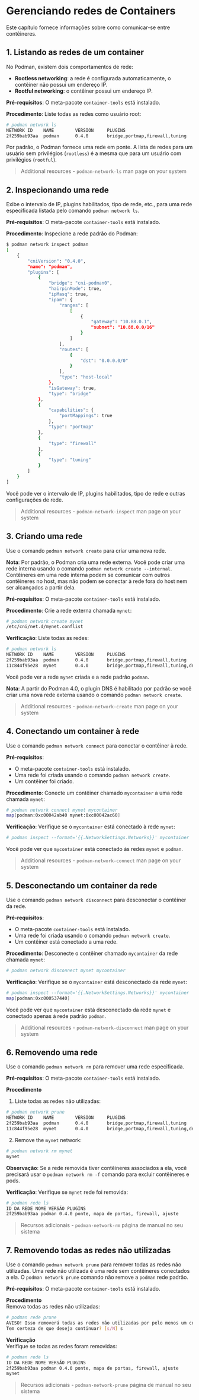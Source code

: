 # Gerenciando redes de Containers

Este capítulo fornece informações sobre como comunicar-se entre contêineres.

## 1. Listando as redes de um container

No Podman, existem dois comportamentos de rede:

- **Rootless networking**: a rede é configurada automaticamente, o contêiner não possui um endereço IP.
- **Rootful networking**: o contêiner possui um endereço IP.

**Pré-requisitos**: O meta-pacote `container-tools` está instalado.

**Procedimento**: Liste todas as redes como usuário root:

```bash
# podman network ls
NETWORK ID    NAME        VERSION     PLUGINS
2f259bab93aa  podman      0.4.0       bridge,portmap,firewall,tuning
```

Por padrão, o Podman fornece uma rede em ponte. A lista de redes para um usuário sem privilégios (`rootless`) é a mesma que para um usuário com privilégios (`rootful`).

> Additional resources - `podman-network-ls` man page on your system

## 2. Inspecionando uma rede

Exibe o intervalo de IP, plugins habilitados, tipo de rede, etc., para uma rede especificada listada pelo comando `podman network ls`.

**Pré-requisitos**: O meta-pacote `container-tools` está instalado.

**Procedimento**: Inspecione a rede padrão do Podman:

```bash
$ podman network inspect podman
[
    {
        "cniVersion": "0.4.0",
        "name": "podman",
        "plugins": [
            {
                "bridge": "cni-podman0",
                "hairpinMode": true,
                "ipMasq": true,
                "ipam": {
                    "ranges": [
                        [
                            {
                                "gateway": "10.88.0.1",
                                "subnet": "10.88.0.0/16"
                            }
                        ]
                    ],
                    "routes": [
                        {
                            "dst": "0.0.0.0/0"
                        }
                    ],
                    "type": "host-local"
                },
                "isGateway": true,
                "type": "bridge"
            },
            {
                "capabilities": {
                    "portMappings": true
                },
                "type": "portmap"
            },
            {
                "type": "firewall"
            },
            {
                "type": "tuning"
            }
        ]
    }
]
```

Você pode ver o intervalo de IP, plugins habilitados, tipo de rede e outras configurações de rede.

> Additional resources - `podman-network-inspect` man page on your system

## 3. Criando uma rede

Use o comando `podman network create` para criar uma nova rede.

**Nota**: Por padrão, o Podman cria uma rede externa. Você pode criar uma rede interna usando o comando `podman network create --internal`. Contêineres em uma rede interna podem se comunicar com outros contêineres no host, mas não podem se conectar à rede fora do host nem ser alcançados a partir dela.

**Pré-requisitos**: O meta-pacote `container-tools` está instalado.

**Procedimento**: Crie a rede externa chamada `mynet`:

```bash
# podman network create mynet
/etc/cni/net.d/mynet.conflist
```

**Verificação**: Liste todas as redes:

```bash
# podman network ls
NETWORK ID    NAME        VERSION     PLUGINS
2f259bab93aa  podman      0.4.0       bridge,portmap,firewall,tuning
11c844f95e28  mynet       0.4.0       bridge,portmap,firewall,tuning,dnsname
```

Você pode ver a rede `mynet` criada e a rede padrão `podman`.

**Nota**: A partir do Podman 4.0, o plugin DNS é habilitado por padrão se você criar uma nova rede externa usando o comando `podman network create`.

> Additional resources - `podman-network-create` man page on your system

## 4. Conectando um container à rede

Use o comando `podman network connect` para conectar o contêiner à rede.

**Pré-requisitos**:

- O meta-pacote `container-tools` está instalado.
- Uma rede foi criada usando o comando `podman network create`.
- Um contêiner foi criado.

**Procedimento**: Conecte um contêiner chamado `mycontainer` a uma rede chamada `mynet`:

```bash
# podman network connect mynet mycontainer
map[podman:0xc00042ab40 mynet:0xc00042ac60]
```

**Verificação**: Verifique se o `mycontainer` está conectado à rede `mynet`:

```bash
# podman inspect --format='{{.NetworkSettings.Networks}}' mycontainer
```

Você pode ver que `mycontainer` está conectado às redes `mynet` e `podman`.

> Additional resources - `podman-network-connect` man page on your system

## 5. Desconectando um container da rede

Use o comando `podman network disconnect` para desconectar o contêiner da rede.

**Pré-requisitos**:

- O meta-pacote `container-tools` está instalado.
- Uma rede foi criada usando o comando `podman network create`.
- Um contêiner está conectado a uma rede.

**Procedimento**: Desconecte o contêiner chamado `mycontainer` da rede chamada `mynet`:

```bash
# podman network disconnect mynet mycontainer
```

**Verificação**: Verifique se o `mycontainer` está desconectado da rede `mynet`:

```bash
# podman inspect --format='{{.NetworkSettings.Networks}}' mycontainer
map[podman:0xc000537440]
```

Você pode ver que `mycontainer` está desconectado da rede `mynet` e conectado apenas à rede padrão `podman`.

> Additional resources - `podman-network-disconnect` man page on your system

## 6. Removendo uma rede

Use o comando `podman network rm` para remover uma rede especificada.

**Pré-requisitos**: O meta-pacote `container-tools` está instalado.

**Procedimento**
 1. Liste todas as redes não utilizadas:


```bash
# podman network prune
NETWORK ID    NAME        VERSION     PLUGINS
2f259bab93aa  podman      0.4.0       bridge,portmap,firewall,tuning
11c844f95e28  mynet       0.4.0       bridge,portmap,firewall,tuning,dnsname
```

2. Remove the `mynet` network:
```bash
# podman network rm mynet
mynet
```

**Observação**: Se a rede removida tiver contêineres associados a ela, você precisará usar o `podman network rm -f` comando para excluir contêineres e pods.

**Verificação**: Verifique se `mynet` rede foi removida:

```bash
# podman rede ls
ID DA REDE NOME VERSÃO PLUGINS
2f259bab93aa podman 0.4.0 ponte, mapa de portas, firewall, ajuste
```

>Recursos adicionais - `podman-network-rm` página de manual no seu sistema

## 7. Removendo todas as redes não utilizadas

Use o comando `podman network prune` para remover todas as redes não utilizadas. Uma rede não utilizada é uma rede sem contêineres conectados a ela. O `podman network prune` comando não remove a `podman` rede padrão.

**Pré-requisitos**: O meta-pacote `container-tools` está instalado.

**Procedimento**\
Remova todas as redes não utilizadas:

```bash
# podman rede prune
AVISO! Isso removerá todas as redes não utilizadas por pelo menos um contêiner.
Tem certeza de que deseja continuar? [s/N] s
```

**Verificação**\
Verifique se todas as redes foram removidas:
```bash
# podman rede ls
ID DA REDE NOME VERSÃO PLUGINS
2f259bab93aa podman 0.4.0 ponte, mapa de portas, firewall, ajuste
mynet
```

>Recursos adicionais - `podman-network-prune` página de manual no seu sistema
